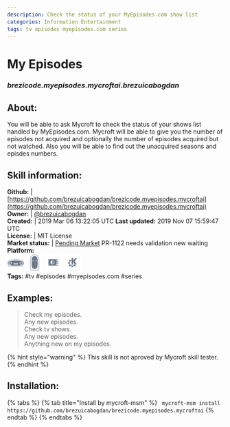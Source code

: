 ```yaml
--- 
description: Check the status of your MyEpisodes.com show list
categories: Information Entertainment   
tags: tv episodes myepisodes.com series   
---
```


# My Episodes  
### _brezicode.myepisodes.mycroftai.brezuicabogdan_  
## About:  
You will be able to ask Mycroft to check the status of your shows list handled by MyEpisodes.com.
Mycroft will be able to give you the number of episodes not acquired and optionally the number of episodes acquired but not watched.
Also you will be able to find out the unacquired seasons and episdes numbers.

## Skill information:  
**Github:** | [https://github.com/brezuicabogdan/brezicode.myepisodes.mycroftai](https://github.com/brezuicabogdan/brezicode.myepisodes.mycroftai)  
**Owner:** | [@brezuicabogdan](https://github.com/brezuicabogdan)  
**Created:** | 2019 Mar 06 13:22:05 UTC  **Last updated:** 2019 Nov 07 15:59:47 UTC  
**License:** | MIT License  
**Market status:** | [Pending Market](https://market.mycroft.ai/skill/) PR-1122 needs validation new waiting  
**Platform:**  
 ![](../.gitbook/assets/mark-1-icon.png)  ![](../.gitbook/assets/mark-2-icon.png)  ![](../.gitbook/assets/picroft-icon.png)  ![](../.gitbook/assets/kde.png)   
**Tags:** \#tv \#episodes \#myepisodes.com \#series   
## Examples:  
> Check my episodes.  
> Any new episodes.  
> Check tv shows.  
> Any new episodes.  
> Anything new on my episodes.  
  
{% hint style="warning" %}
This skill is not aproved by Mycroft skill tester.
{% endhint %}
    
## Installation:  
{% tabs %}
{% tab title="Install by mycroft-msm" %}
``` mycroft-msm install https://github.com/brezuicabogdan/brezicode.myepisodes.mycroftai```
{% endtab %}
  {% endtabs %}
  
